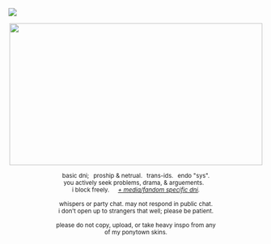 ![](https://komarev.com/ghpvc/?username=zompyre&color=blue&label=Software+Instability&style=pixel)

<p align="center"> <img src="https://64.media.tumblr.com/35cdf239645ba360c1352bd9f93b1053/dcc82de4d294d42d-4f/s1280x1920/038f59e24e8b46342b4677429a1f9e0d8fc0c040.pnj" width="500" height="281"/></p>
<p align="center"> <sub> basic dni;⠀proship & netrual.⠀trans-ids.⠀endo "sys". <br> you actively seek problems, drama, & arguements.⠀<br> i block freely.⠀⠀<i><a href="https://rentry.co/goregvt">+ media/fandom specific dni</a>.</i> </sub> </p>
<p align="center"> <sub> whispers or party chat. may not respond in public chat. <br> i don't open up to strangers that well; please be patient. </sub> </p>
<p align="center"> <sub> please do not copy, upload, or take heavy inspo from any <br> of my ponytown skins. </sub> </p>
